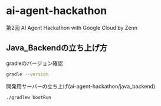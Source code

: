 # ai-agent-hackathon

第2回 AI Agent Hackathon with Google Cloud by Zenn

## Java_Backendの立ち上げ方

gradleのバージョン確認

```sh
gradle --version
```

開発用サーバーの立ち上げ(ai-agent-hackathon/java_backend)

```sh
./gradlew bootRun
```
